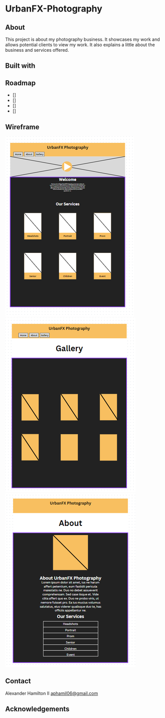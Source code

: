 # UrbanFX-Photography

## About

This project is about my photography business. It showcases my work and allows potential clients to view my work. It also explains a little about the business and services offered.

## Built with

## Roadmap

- []
- []
- []
- []

## Wireframe

![wireframe of index.html](img/wireframe-index.png)
![wireframe of gallery.html](img/wireframe-gallery.png)
![wireframe of about.html](img/wireframe-about.png)

## Contact

Alexander Hamilton II aphamil06@gmail.com

## Acknowledgements
